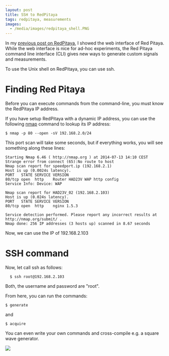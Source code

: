 ```yaml
---
layout: post
title: SSH to RedPitaya
tags: redpitaya, measurements
images:
  - /media/images/redpitaya_shell.PNG
---
```

In my [previous post on RedPitaya](http://blog.farsinotare.com/2014/07/04/my-new-lab-with-red-pitaya/), I showed the web interface of Red Pitaya. While the web interface is nice for ad-hoc experiments, the Red Pitaya command line interface (CLI) gives new ways to generate custom signals and measurements.

To use the Unix shell on RedPitaya, you can use ssh.

# Finding Red Pitaya

Before you can execute commands from the command-line, you must know the RedPitaya IP address.

If you have setup RedPitaya with a dynamic IP address, you can use the following [nmap](http://en.wikipedia.org/wiki/Nmap) command to lookup its IP address:

    $ nmap -p 80 --open -sV 192.168.2.0/24

This port scan will take some seconds, but if everything works, you will see something along these lines:

    Starting Nmap 6.46 ( http://nmap.org ) at 2014-07-13 14:10 CEST
    Strange error from connect (65):No route to host
    Nmap scan report for speedport.ip (192.168.2.1)
    Host is up (0.0024s latency).
    PORT   STATE SERVICE VERSION
    80/tcp open  http    Router HAD23V WAP http config
    Service Info: Device: WAP
    
    Nmap scan report for HAD23V_02 (192.168.2.103)
    Host is up (0.024s latency).
    PORT   STATE SERVICE VERSION
    80/tcp open  http    nginx 1.5.3
    
    Service detection performed. Please report any incorrect results at http://nmap.org/submit/ .
    Nmap done: 256 IP addresses (3 hosts up) scanned in 8.67 seconds
    

Now, we can use the IP of 192.168.2.103

# SSH command

Now, let call ssh as follows:


      $ ssh root@192.168.2.103


Both, the username and password are "root".


From here, you can run the commands:

    $ generate

and

    $ acquire


You can even write your own commands and cross-compile e.g. a square wave generator.

<img src="{{page.images[0]}}" />
